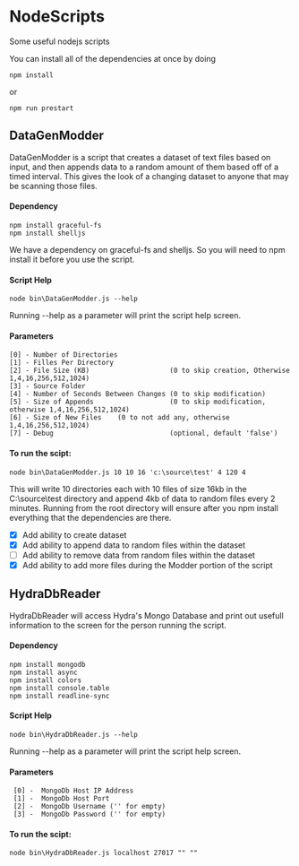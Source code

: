 # NodeScripts
Some useful nodejs scripts

You can install all of the dependencies at once by doing
```
npm install
```
or 
```
npm run prestart
```

## DataGenModder
DataGenModder is a script that creates a dataset of text files based on input, and then appends data
to a random amount of them based off of a timed interval.  This gives the look of a changing dataset to
anyone that may be scanning those files. 

#### Dependency
```
npm install graceful-fs
npm install shelljs
```
We have a dependency on graceful-fs and shelljs. So you will need to npm install it before you use the script.

#### Script Help
```
node bin\DataGenModder.js --help
```
Running --help as a parameter will print the script help screen.

#### Parameters
```
[0] - Number of Directories 
[1] - Filles Per Directory
[2] - File Size (KB)        			(0 to skip creation, Otherwise 1,4,16,256,512,1024)
[3] - Source Folder
[4] - Number of Seconds Between Changes (0 to skip modification)
[5] - Size of Appends      				(0 to skip modification, otherwise 1,4,16,256,512,1024)
[6] - Size of New Files    (0 to not add any, otherwise 1,4,16,256,512,1024)
[7] - Debug                				(optional, default 'false')
```

#### To run the scipt:
```
node bin\DataGenModder.js 10 10 16 'c:\source\test' 4 120 4
```
This will write 10 directories each with 10 files of size 16kb in the C:\source\test directory 
and append 4kb of data to random files every 2 minutes. Running from the root directory will ensure after you
npm install everything that the dependencies are there.



- [x] Add ability to create dataset
- [x] Add ability to append data to random files within the dataset
- [ ] Add ability to remove data from random files within the dataset
- [x] Add ability to add more files during the Modder portion of the script

## HydraDbReader
HydraDbReader will access Hydra's Mongo Database and print out usefull information to the screen for the 
person running the script.

#### Dependency
```
npm install mongodb
npm install async
npm install colors
npm install console.table
npm install readline-sync
```


#### Script Help
```
node bin\HydraDbReader.js --help
```
Running --help as a parameter will print the script help screen.

#### Parameters
```
 [0] -  MongoDb Host IP Address
 [1] -  MongoDb Host Port
 [2] -  MongoDb Username ('' for empty)
 [3] -  MongoDb Password ('' for empty)
```

#### To run the scipt:
```
node bin\HydraDbReader.js localhost 27017 "" ""
```


